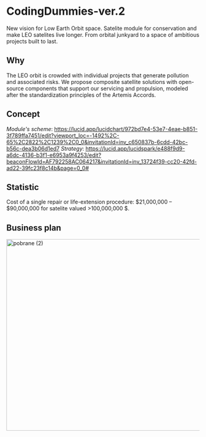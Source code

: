 # CodingDummies-ver.2
New vision for Low Earth Orbit space. Satelite module for conservation and make LEO satelites live longer. 
From orbital junkyard to a space of ambitious projects built to last.
## Why
The LEO orbit is crowded with individual projects that generate pollution and associated risks. We propose composite satellite solutions with open-source components that support our servicing and propulsion, modeled after the standardization principles of the Artemis Accords.
## Concept
*Module's scheme*: https://lucid.app/lucidchart/972bd7e4-53e7-4eae-b851-3f789ffa7451/edit?viewport_loc=-1492%2C-65%2C2822%2C1239%2C0_0&invitationId=inv_c650837b-6cdd-42bc-b56c-dea3b06d1ed7
*Strategy*: https://lucid.app/lucidspark/e488f9d9-a6dc-4136-b3f1-e6953a9f4253/edit?beaconFlowId=AF792258AC064217&invitationId=inv_13724f39-cc20-42fd-ad22-39fc23f8c14b&page=0_0#
## Statistic
Cost of a single repair or life-extension procedure: $21,000,000 – $90,000,000 for satelite valued >100,000,000 $.
## Business plan

<img width="800" height="500" alt="pobrane (2)" src="https://github.com/user-attachments/assets/0477d21d-6865-406f-bc0a-44fe4fd58f55" />
